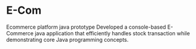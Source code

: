 # E-Com
Ecommerce platform java prototype
Developed a console-based E-Commerce java application that efficiently handles stock transaction while demonstrating core Java programming concepts. 
